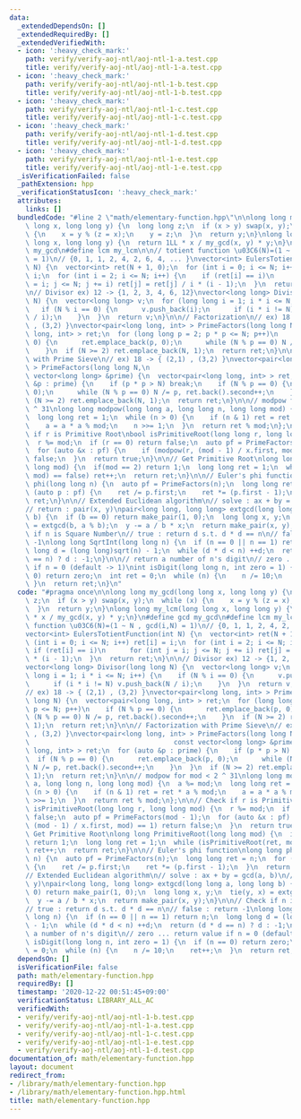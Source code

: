 ```yaml
---
data:
  _extendedDependsOn: []
  _extendedRequiredBy: []
  _extendedVerifiedWith:
  - icon: ':heavy_check_mark:'
    path: verify/verify-aoj-ntl/aoj-ntl-1-a.test.cpp
    title: verify/verify-aoj-ntl/aoj-ntl-1-a.test.cpp
  - icon: ':heavy_check_mark:'
    path: verify/verify-aoj-ntl/aoj-ntl-1-b.test.cpp
    title: verify/verify-aoj-ntl/aoj-ntl-1-b.test.cpp
  - icon: ':heavy_check_mark:'
    path: verify/verify-aoj-ntl/aoj-ntl-1-c.test.cpp
    title: verify/verify-aoj-ntl/aoj-ntl-1-c.test.cpp
  - icon: ':heavy_check_mark:'
    path: verify/verify-aoj-ntl/aoj-ntl-1-d.test.cpp
    title: verify/verify-aoj-ntl/aoj-ntl-1-d.test.cpp
  - icon: ':heavy_check_mark:'
    path: verify/verify-aoj-ntl/aoj-ntl-1-e.test.cpp
    title: verify/verify-aoj-ntl/aoj-ntl-1-e.test.cpp
  _isVerificationFailed: false
  _pathExtension: hpp
  _verificationStatusIcon: ':heavy_check_mark:'
  attributes:
    links: []
  bundledCode: "#line 2 \"math/elementary-function.hpp\"\n\nlong long my_gcd(long\
    \ long x, long long y) {\n  long long z;\n  if (x > y) swap(x, y);\n  while (x)\
    \ {\n    x = y % (z = x);\n    y = z;\n  }\n  return y;\n}\nlong long my_lcm(long\
    \ long x, long long y) {\n  return 1LL * x / my_gcd(x, y) * y;\n}\n#define gcd\
    \ my_gcd\n#define lcm my_lcm\n\n// totient function \u03C6(N)=(1 ~ N , gcd(i,N)\
    \ = 1)\n// {0, 1, 1, 2, 4, 2, 6, 4, ... }\nvector<int> EulersTotientFunction(int\
    \ N) {\n  vector<int> ret(N + 1, 0);\n  for (int i = 0; i <= N; i++) ret[i] =\
    \ i;\n  for (int i = 2; i <= N; i++) {\n    if (ret[i] == i)\n      for (int j\
    \ = i; j <= N; j += i) ret[j] = ret[j] / i * (i - 1);\n  }\n  return ret;\n}\n\
    \n// Divisor ex) 12 -> {1, 2, 3, 4, 6, 12}\nvector<long long> Divisor(long long\
    \ N) {\n  vector<long long> v;\n  for (long long i = 1; i * i <= N; i++) {\n \
    \   if (N % i == 0) {\n      v.push_back(i);\n      if (i * i != N) v.push_back(N\
    \ / i);\n    }\n  }\n  return v;\n}\n\n// Factorization\n// ex) 18 -> { (2,1)\
    \ , (3,2) }\nvector<pair<long long, int> > PrimeFactors(long long N) {\n  vector<pair<long\
    \ long, int> > ret;\n  for (long long p = 2; p * p <= N; p++)\n    if (N % p ==\
    \ 0) {\n      ret.emplace_back(p, 0);\n      while (N % p == 0) N /= p, ret.back().second++;\n\
    \    }\n  if (N >= 2) ret.emplace_back(N, 1);\n  return ret;\n}\n\n// Factorization\
    \ with Prime Sieve\n// ex) 18 -> { (2,1) , (3,2) }\nvector<pair<long long, int>\
    \ > PrimeFactors(long long N,\n                                           const\
    \ vector<long long> &prime) {\n  vector<pair<long long, int> > ret;\n  for (auto\
    \ &p : prime) {\n    if (p * p > N) break;\n    if (N % p == 0) {\n      ret.emplace_back(p,\
    \ 0);\n      while (N % p == 0) N /= p, ret.back().second++;\n    }\n  }\n  if\
    \ (N >= 2) ret.emplace_back(N, 1);\n  return ret;\n}\n\n// modpow for mod < 2\
    \ ^ 31\nlong long modpow(long long a, long long n, long long mod) {\n  a %= mod;\n\
    \  long long ret = 1;\n  while (n > 0) {\n    if (n & 1) ret = ret * a % mod;\n\
    \    a = a * a % mod;\n    n >>= 1;\n  }\n  return ret % mod;\n};\n\n// Check\
    \ if r is Primitive Root\nbool isPrimitiveRoot(long long r, long long mod) {\n\
    \  r %= mod;\n  if (r == 0) return false;\n  auto pf = PrimeFactors(mod - 1);\n\
    \  for (auto &x : pf) {\n    if (modpow(r, (mod - 1) / x.first, mod) == 1) return\
    \ false;\n  }\n  return true;\n}\n\n// Get Primitive Root\nlong long PrimitiveRoot(long\
    \ long mod) {\n  if(mod == 2) return 1;\n  long long ret = 1;\n  while (isPrimitiveRoot(ret,\
    \ mod) == false) ret++;\n  return ret;\n}\n\n// Euler's phi function\nlong long\
    \ phi(long long n) {\n  auto pf = PrimeFactors(n);\n  long long ret = n;\n  for\
    \ (auto p : pf) {\n    ret /= p.first;\n    ret *= (p.first - 1);\n  }\n  return\
    \ ret;\n}\n\n// Extended Euclidean algorithm\n// solve : ax + by = gcd(a, b)\n\
    // return : pair(x, y)\npair<long long, long long> extgcd(long long a, long long\
    \ b) {\n  if (b == 0) return make_pair(1, 0);\n  long long x, y;\n  tie(y, x)\
    \ = extgcd(b, a % b);\n  y -= a / b * x;\n  return make_pair(x, y);\n}\n\n// Check\
    \ if n is Square Number\n// true : return d s.t. d * d == n\n// false : return\
    \ -1\nlong long SqrtInt(long long n) {\n  if (n == 0 || n == 1) return n;\n  long\
    \ long d = (long long)sqrt(n) - 1;\n  while (d * d < n) ++d;\n  return (d * d\
    \ == n) ? d : -1;\n}\n\n// return a number of n's digit\n// zero ... return value\
    \ if n = 0 (default -> 1)\nint isDigit(long long n, int zero = 1) {\n  if (n ==\
    \ 0) return zero;\n  int ret = 0;\n  while (n) {\n    n /= 10;\n    ret++;\n \
    \ }\n  return ret;\n}\n"
  code: "#pragma once\n\nlong long my_gcd(long long x, long long y) {\n  long long\
    \ z;\n  if (x > y) swap(x, y);\n  while (x) {\n    x = y % (z = x);\n    y = z;\n\
    \  }\n  return y;\n}\nlong long my_lcm(long long x, long long y) {\n  return 1LL\
    \ * x / my_gcd(x, y) * y;\n}\n#define gcd my_gcd\n#define lcm my_lcm\n\n// totient\
    \ function \u03C6(N)=(1 ~ N , gcd(i,N) = 1)\n// {0, 1, 1, 2, 4, 2, 6, 4, ... }\n\
    vector<int> EulersTotientFunction(int N) {\n  vector<int> ret(N + 1, 0);\n  for\
    \ (int i = 0; i <= N; i++) ret[i] = i;\n  for (int i = 2; i <= N; i++) {\n   \
    \ if (ret[i] == i)\n      for (int j = i; j <= N; j += i) ret[j] = ret[j] / i\
    \ * (i - 1);\n  }\n  return ret;\n}\n\n// Divisor ex) 12 -> {1, 2, 3, 4, 6, 12}\n\
    vector<long long> Divisor(long long N) {\n  vector<long long> v;\n  for (long\
    \ long i = 1; i * i <= N; i++) {\n    if (N % i == 0) {\n      v.push_back(i);\n\
    \      if (i * i != N) v.push_back(N / i);\n    }\n  }\n  return v;\n}\n\n// Factorization\n\
    // ex) 18 -> { (2,1) , (3,2) }\nvector<pair<long long, int> > PrimeFactors(long\
    \ long N) {\n  vector<pair<long long, int> > ret;\n  for (long long p = 2; p *\
    \ p <= N; p++)\n    if (N % p == 0) {\n      ret.emplace_back(p, 0);\n      while\
    \ (N % p == 0) N /= p, ret.back().second++;\n    }\n  if (N >= 2) ret.emplace_back(N,\
    \ 1);\n  return ret;\n}\n\n// Factorization with Prime Sieve\n// ex) 18 -> { (2,1)\
    \ , (3,2) }\nvector<pair<long long, int> > PrimeFactors(long long N,\n       \
    \                                    const vector<long long> &prime) {\n  vector<pair<long\
    \ long, int> > ret;\n  for (auto &p : prime) {\n    if (p * p > N) break;\n  \
    \  if (N % p == 0) {\n      ret.emplace_back(p, 0);\n      while (N % p == 0)\
    \ N /= p, ret.back().second++;\n    }\n  }\n  if (N >= 2) ret.emplace_back(N,\
    \ 1);\n  return ret;\n}\n\n// modpow for mod < 2 ^ 31\nlong long modpow(long long\
    \ a, long long n, long long mod) {\n  a %= mod;\n  long long ret = 1;\n  while\
    \ (n > 0) {\n    if (n & 1) ret = ret * a % mod;\n    a = a * a % mod;\n    n\
    \ >>= 1;\n  }\n  return ret % mod;\n};\n\n// Check if r is Primitive Root\nbool\
    \ isPrimitiveRoot(long long r, long long mod) {\n  r %= mod;\n  if (r == 0) return\
    \ false;\n  auto pf = PrimeFactors(mod - 1);\n  for (auto &x : pf) {\n    if (modpow(r,\
    \ (mod - 1) / x.first, mod) == 1) return false;\n  }\n  return true;\n}\n\n//\
    \ Get Primitive Root\nlong long PrimitiveRoot(long long mod) {\n  if(mod == 2)\
    \ return 1;\n  long long ret = 1;\n  while (isPrimitiveRoot(ret, mod) == false)\
    \ ret++;\n  return ret;\n}\n\n// Euler's phi function\nlong long phi(long long\
    \ n) {\n  auto pf = PrimeFactors(n);\n  long long ret = n;\n  for (auto p : pf)\
    \ {\n    ret /= p.first;\n    ret *= (p.first - 1);\n  }\n  return ret;\n}\n\n\
    // Extended Euclidean algorithm\n// solve : ax + by = gcd(a, b)\n// return : pair(x,\
    \ y)\npair<long long, long long> extgcd(long long a, long long b) {\n  if (b ==\
    \ 0) return make_pair(1, 0);\n  long long x, y;\n  tie(y, x) = extgcd(b, a % b);\n\
    \  y -= a / b * x;\n  return make_pair(x, y);\n}\n\n// Check if n is Square Number\n\
    // true : return d s.t. d * d == n\n// false : return -1\nlong long SqrtInt(long\
    \ long n) {\n  if (n == 0 || n == 1) return n;\n  long long d = (long long)sqrt(n)\
    \ - 1;\n  while (d * d < n) ++d;\n  return (d * d == n) ? d : -1;\n}\n\n// return\
    \ a number of n's digit\n// zero ... return value if n = 0 (default -> 1)\nint\
    \ isDigit(long long n, int zero = 1) {\n  if (n == 0) return zero;\n  int ret\
    \ = 0;\n  while (n) {\n    n /= 10;\n    ret++;\n  }\n  return ret;\n}\n"
  dependsOn: []
  isVerificationFile: false
  path: math/elementary-function.hpp
  requiredBy: []
  timestamp: '2020-12-22 00:51:45+09:00'
  verificationStatus: LIBRARY_ALL_AC
  verifiedWith:
  - verify/verify-aoj-ntl/aoj-ntl-1-b.test.cpp
  - verify/verify-aoj-ntl/aoj-ntl-1-a.test.cpp
  - verify/verify-aoj-ntl/aoj-ntl-1-c.test.cpp
  - verify/verify-aoj-ntl/aoj-ntl-1-e.test.cpp
  - verify/verify-aoj-ntl/aoj-ntl-1-d.test.cpp
documentation_of: math/elementary-function.hpp
layout: document
redirect_from:
- /library/math/elementary-function.hpp
- /library/math/elementary-function.hpp.html
title: math/elementary-function.hpp
---
```

